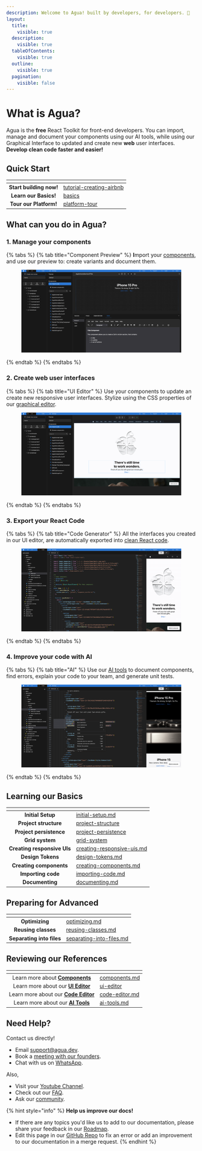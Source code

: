 ```yaml
---
description: Welcome to Agua! built by developers, for developers. 🤍
layout:
  title:
    visible: true
  description:
    visible: true
  tableOfContents:
    visible: true
  outline:
    visible: true
  pagination:
    visible: false
---
```


# What is Agua?

Agua is the **free** React Toolkit for front-end developers. You can import, manage and document your components using our AI tools, while using our Graphical Interface to updated and create new **web** user interfaces. **Develop clean code faster and easier!**



## Quick Start

<table data-column-title-hidden data-view="cards" data-full-width="false"><thead><tr><th align="center"></th><th data-hidden data-card-target data-type="content-ref"></th></tr></thead><tbody><tr><td align="center"><strong>Start building now!</strong></td><td><a href="quick-start/tutorial-creating-airbnb/">tutorial-creating-airbnb</a></td></tr><tr><td align="center"><strong>Learn our Basics!</strong></td><td><a href="daily-use/basics/">basics</a></td></tr><tr><td align="center"><strong>Tour our Platform!</strong></td><td><a href="quick-start/platform-tour/">platform-tour</a></td></tr></tbody></table>



## What can you do in Agua?

### 1. Manage your components

{% tabs %}
{% tab title="Component Preview" %}
**I**mport your [components](references/components.md), and use our preview to: create variants and document them.

<figure><img src=".gitbook/assets/Agua_Apple_Demo_Components.png" alt="Components"><figcaption></figcaption></figure>
{% endtab %}
{% endtabs %}

### 2. Create web user interfaces

{% tabs %}
{% tab title="UI Editor" %}
Use your components to update an create new responsive user interfaces. Stylize using the CSS properties of our [graphical editor](references/ui-editor/).

<figure><img src=".gitbook/assets/Agua_Apple_Demo.png" alt="UI editor"><figcaption></figcaption></figure>
{% endtab %}
{% endtabs %}

### 3. Export your React Code

{% tabs %}
{% tab title="Code Generator" %}
All the interfaces you created in our UI editor, are automatically exported into [clean React code](references/code-editor.md).

<figure><img src=".gitbook/assets/Agua_Apple_Demo_Code.png" alt="Code Generator"><figcaption></figcaption></figure>
{% endtab %}
{% endtabs %}

### 4.  Improve your code with AI

{% tabs %}
{% tab title="AI" %}
Use our [AI tools](references/ai-tools.md) to document components, find errors, explain your code to your team, and generate unit tests.

<figure><img src=".gitbook/assets/Agua_Apple_Demo_AI.png" alt="AI"><figcaption></figcaption></figure>
{% endtab %}
{% endtabs %}



## Learning our Basics&#x20;



<table data-view="cards"><thead><tr><th align="center"></th><th data-hidden data-card-target data-type="content-ref"></th></tr></thead><tbody><tr><td align="center"><strong>Initial Setup</strong></td><td><a href="daily-use/basics/initial-setup.md">initial-setup.md</a></td></tr><tr><td align="center"><strong>Project structure</strong></td><td><a href="daily-use/basics/project-structure/">project-structure</a></td></tr><tr><td align="center"><strong>Project persistence</strong></td><td><a href="daily-use/basics/project-persistence/">project-persistence</a></td></tr><tr><td align="center"><strong>Grid system</strong></td><td><a href="daily-use/basics/grid-system/">grid-system</a></td></tr><tr><td align="center"><strong>Creating responsive UIs</strong></td><td><a href="daily-use/basics/creating-responsive-uis.md">creating-responsive-uis.md</a></td></tr><tr><td align="center"><strong>Design Tokens</strong></td><td><a href="daily-use/basics/design-tokens.md">design-tokens.md</a></td></tr><tr><td align="center"><strong>Creating components</strong></td><td><a href="daily-use/basics/creating-components.md">creating-components.md</a></td></tr><tr><td align="center"><strong>Importing code</strong></td><td><a href="daily-use/basics/importing-code.md">importing-code.md</a></td></tr><tr><td align="center"><strong>Documenting</strong></td><td><a href="daily-use/basics/documenting.md">documenting.md</a></td></tr></tbody></table>



## Preparing for Advanced



<table data-view="cards"><thead><tr><th align="center"></th><th data-hidden data-card-target data-type="content-ref"></th></tr></thead><tbody><tr><td align="center"><strong>Optimizing</strong></td><td><a href="daily-use/advanced/optimizing.md">optimizing.md</a></td></tr><tr><td align="center"><strong>Reusing classes</strong></td><td><a href="daily-use/advanced/reusing-classes.md">reusing-classes.md</a></td></tr><tr><td align="center"><strong>Separating into files</strong></td><td><a href="daily-use/advanced/separating-into-files.md">separating-into-files.md</a></td></tr></tbody></table>



## Reviewing our References



<table data-card-size="large" data-view="cards"><thead><tr><th align="center"></th><th data-hidden data-card-target data-type="content-ref"></th></tr></thead><tbody><tr><td align="center">Learn more about <a href="references/components.md"><strong>Components</strong></a></td><td><a href="references/components.md">components.md</a></td></tr><tr><td align="center">Learn more about our <a href="references/ui-editor/"><strong>UI Editor</strong></a></td><td><a href="references/ui-editor/">ui-editor</a></td></tr><tr><td align="center">Learn more about our <a href="references/code-editor.md"><strong>Code Editor</strong></a></td><td><a href="references/code-editor.md">code-editor.md</a></td></tr><tr><td align="center">Learn more about our <a href="references/ai-tools.md"><strong>AI Tools</strong></a></td><td><a href="references/ai-tools.md">ai-tools.md</a></td></tr></tbody></table>



## Need Help?

Contact us directly!

* Email [support@agua.dev](mailto:support@agua.dev).
* Book a [meeting with our founders](https://agua.tools/meetings/developers/onboarding).
* Chat with us on [WhatsApp](https://wa.me/12396883277).

Also,

* Visit your [Youtube Channel](https://www.youtube.com/@aguafordevs).
* Check out our [FAQ](help-and-community/faq.md).
* Ask our [community](https://discord.com/invite/hqgEhc8VFN).



{% hint style="info" %}
**Help us improve our docs!**

* If there are any topics you'd like us to add to our documentation, please share your feedback in our [Roadmap](https://roadmap.agua.app/).
* Edit this page in our [GitHub Repo](https://github.com/Agua-for-devs/agua-documentation) to fix an error or add an improvement to our documentation in a merge request.
{% endhint %}
